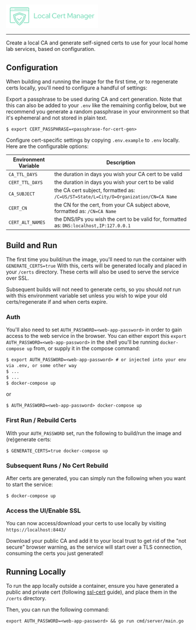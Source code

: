 <img src="static/images/lcm_logo_mint.png"  width="50%" height="20%">

---
Create a local CA and generate self-signed certs to use for your local home lab
services, based on configuration.

## Configuration
When building and running the image for the first time, or to regenerate certs locally,
you'll need to configure a handful of settings:

Export a passphrase to be used during CA and cert generation. Note that this can
also be added to your `.env` like the remaining config below, but we recommend
you generate a random passphrase in your environment so that it's ephemeral and
not stored in plain text.
```
$ export CERT_PASSPHRASE=<passphrase-for-cert-gen>
```

Configure cert-specific settings by copying `.env.example` to `.env` locally. Here are the
configurable options:

| Environment Variable | Description                                                                               |
| -------------------- | ----------------------------------------------------------------------------------------- |
| `CA_TTL_DAYS`        | the duration in days you wish your CA cert to be valid                                    |
| `CERT_TTL_DAYS`      | the duration in days you wish your cert to be valid                                       |
| `CA_SUBJECT`         | the CA cert subject, formatted as: `/C=US/ST=State/L=City/O=Organization/CN=CA Name`      |
| `CERT_CN`            | the CN for the cert, from your CA subject above, formatted as: `/CN=CA Name`              |
| `CERT_ALT_NAMES`     | the DNS/IPs you wish the cert to be valid for, formatted as: `DNS:localhost,IP:127.0.0.1` |

## Build and Run
The first time you build/run the image, you'll need to run the container with `GENERATE_CERTS=true`
With this, certs will be generated locally and placed in your `/certs` directory.
These certs will also be used to serve the service over SSL.

Subsequent builds will not need to generate certs, so you should _not_ run with this
environment variable set unless you wish to wipe your old certs/regenerate if and
when certs expire.

### Auth
You'll also need to set `AUTH_PASSWORD=<web-app-password>` in order to gain access
to the web service in the browser. You can either export this `export AUTH_PASSWORD=<web-app-password>`
in the shell you'll be running `docker-compose up` from, or supply it in the compose
command:
```
$ export AUTH_PASSWORD=<web-app-password> # or injected into your env via .env, or some other way
$ ...
$ ...
$ docker-compose up
```
or
```
$ AUTH_PASSWORD=<web-app-password> docker-compose up
```
### First Run / Rebuild Certs
With your `AUTH_PASSWORD` set, run the following to build/run the image and (re)generate certs:
```
$ GENERATE_CERTS=true docker-compose up
```

### Subsequent Runs / No Cert Rebuild
After certs are generated, you can simply run the following when you want to start the service:
```
$ docker-compose up
```

### Access the UI/Enable SSL
You can now access/download your certs to use locally by visiting `https://localhost:8443/`

Download your public CA and add it to your local trust to get rid of the "not secure"
browser warning, as the service will start over a TLS connection, consuming the
certs you just generated!
## Running Locally
To run the app locally outside a container, ensure you have generated a public and private cert (following [ssl-cert](https://github.com/CRG-W/local-ca-downloader/blob/main/ssl-certs.md) guide), and place them in the `/certs` directory. 

Then, you can run the following command:
```
export AUTH_PASSWORD=<web-app-password> && go run cmd/server/main.go 
```
